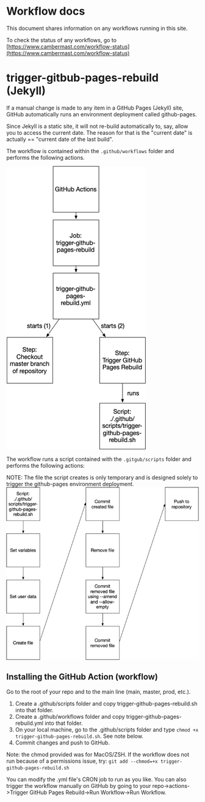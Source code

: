 ---
---

# Workflow docs
This document shares information on any workflows running in this site.

To check the status of any workflows, go to [https://www.cambermast.com/workflow-status](https://www.cambermast.com/workflow-status)

# trigger-gitbub-pages-rebuild (Jekyll)
If a manual change is made to any item in a GitHub Pages (Jekyll) site, GitHub automatically runs an environment deployment called github-pages.

Since Jekyll is a static site, it will not re-build automatically to, say, allow you to access the current date. The reason for that is the "current date" is actually == "current date of the last build".


The workflow is contained within the `.github/workflows` folder and performs the following actions.

![trigger-github-workfklow.yml Script workflow](trigger-github-pages-workflow.png)

The workflow runs a script contained with the `.gitgub/scripts` folder and performs the following actions:

NOTE: The file the script creates is only temporary and is designed solely to trigger the github-pages environment deployment.
![trigger-github-pages.sh workflow](trigger-github-pages-script.png)

## Installing the GitHub Action (workflow)
Go to the root of your repo and to the main line (main, master, prod, etc.).
1. Create a .github/scripts folder and copy trigger-github-pages-rebuild.sh into that folder.
2. Create a .github/workflows folder and copy trigger-github-pages-rebuild.yml into that folder.
3. On your local machine, go to the .github/scripts folder and type `chmod +x trigger-github-pages-rebuild.sh`. See note below.
4. Commit changes and push to GitHub. 

Note: the chmod provided was for MacOS/ZSH. If the workflow does not run because of a permissions issue, try:
`git add --chmod=+x trigger-github-pages-rebuild.sh`

You can modify the .yml file's CRON job to run as you like. You can also trigger the workflow manually on GitHub by going to your repo->actions->Trigger GitHub Pages Rebuild->Run Workflow->Run Workflow.

